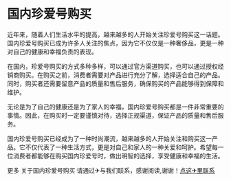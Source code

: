 # 国内珍爱号购买

近年来，随着人们生活水平的提高，越来越多的人开始关注珍爱号购买这一话题。国内珍爱号购买已成为许多人关注的焦点，因为它不仅仅是一种奢侈品，更是一种对自己的健康和幸福负责的表现。

在国内，珍爱号购买的方式多种多样，可以通过官方渠道购买，也可以通过授权经销商购买。在购买之前，消费者需要对产品进行充分了解，选择适合自己的产品。同时，购买者还需要留意产品的质量和售后服务，确保购买的产品能够得到保障和维护。

无论是为了自己的健康还是为了家人的幸福，国内珍爱号购买都是一件非常重要的事情。因此，在购买时一定要谨慎对待，选择正规渠道，保证产品的质量和售后服务。

国内珍爱号购买已经成为了一种时尚潮流，越来越多的人开始关注和购买这一产品。它不仅代表了一种生活方式，更是对自己和家人的一种关爱和呵护。希望每一位消费者都能够在购买国内珍爱号时，做出明智的选择，享受健康和幸福的生活。

更多 关于国内珍爱号购买 请通过✈与我们联系，感谢阅读,谢谢！[点这✈里联系](https://acc.k02.cc)